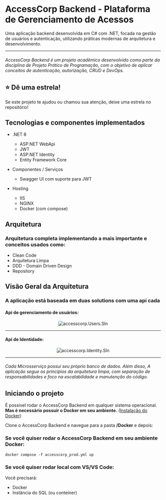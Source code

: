 # AccessCorp Backend - Plataforma de Gerenciamento de Acessos

Uma aplicação backend desenvolvida em C# com .NET, focada na gestão de usuários e autenticação, utilizando práticas modernas de arquitetura e desenvolvimento.

---
###### AccessCorp Backend é um projeto acadêmico desenvolvido como parte da disciplina de Projeto Prático de Programação, com o objetivo de aplicar conceitos de autenticação, autorização, CRUD e DevOps.

## ⭐ Dê uma estrela!

Se este projeto te ajudou ou chamou sua atenção, deixe uma estrela no repositório!

## Tecnologias e componentes implementados 

- .NET 8
    - ASP.NET WebApi
    - JWT
    - ASP.NET Identity
    - Entity Framework Core 

- Componentes / Serviços
    - Swagger UI com suporte para JWT

- Hosting
    - IIS
    - NGINX
    - Docker (com compose)

## Arquitetura

### Arquitetura completa implementando a mais importante e conceitos usados como:

- Clean Code
- Arquitetura Limpa
- DDD - Domain Driven Design
- Repository

## Visão Geral da Arquitetura

### A aplicação está baseada em duas solutions com uma api cada

#### Api de gerenciamento de usuários:
<p align="center">
    <img alt="accesscorp.Users.Sln" src="https://github.com/user-attachments/assets/7df34052-fa76-4167-a5a9-c32041afec4f">
</p>

---

#### Api de Identidade:
<p align="center">
    <img alt="accesscorp.Identity.Sln" src="https://github.com/user-attachments/assets/93864430-9fdc-4cef-b49f-691712326719">
</p>

---

###### Cada Microsserviço possui seu próprio banco de dados. Além disso, A aplicação segue os princípios da arquitetura limpa, com separação de responsabilidades e foco na escalabilidade e manutenção do código. 

## Iniciando o projeto
É possível rodar o AccessCorp Backend em qualquer sistema operacional. **Mas é necessário possuir o Docker em seu ambiente.**  ([Instalação do Docker](https://docs.docker.com/get-docker/))

Clone o AccessCorp Backend e navegue para a pasta **/Docker** e depois: 

### Se você quiser rodar o AccessCorp Backend em seu ambiente Docker:

```
docker compose -f accesscorp_prod.yml up
```

### Se você quiser rodar local com VS/VS Code:
Você precisará:

- Docker
- Instância do SQL (ou conteiner)
